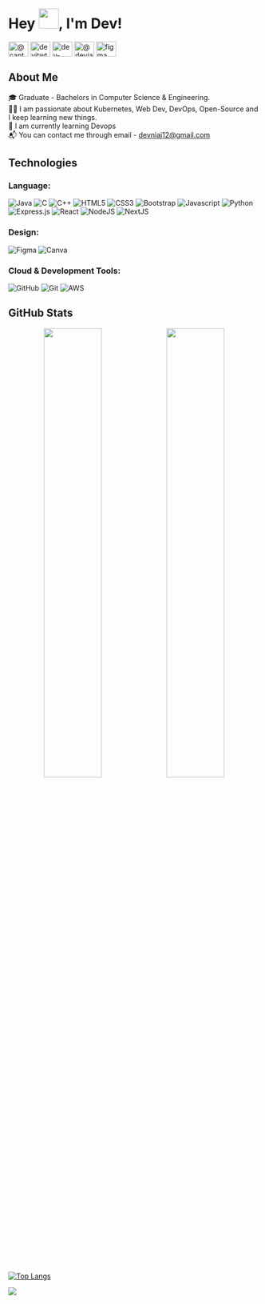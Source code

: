 # Hey <img src="https://raw.githubusercontent.com/MartinHeinz/MartinHeinz/master/wave.gif" width="40px" height="40px">, I'm Dev!


<p align="left">
<a href="https://codepen.io/captain-dj" target="blank"><img align="center" src="https://raw.githubusercontent.com/rahuldkjain/github-profile-readme-generator/master/src/images/icons/Social/codepen.svg" alt="@captain-dj" height="30" width="40" /></a>
<a href="https://twitter.com/devjtwt786" target="blank"><img align="center" src="https://raw.githubusercontent.com/rahuldkjain/github-profile-readme-generator/master/src/images/icons/Social/twitter.svg" alt="devjtwt786" height="30" width="40" /></a>
<a href="https://linkedin.com/in/dev-jain-a26654177" target="blank"><img align="center" src="https://raw.githubusercontent.com/rahuldkjain/github-profile-readme-generator/master/src/images/icons/Social/linked-in-alt.svg" alt="dev-jain" height="30" width="40" /></a>
<a href="https://hashnode.com/@Devjain" target="blank"><img align="center" src="https://raw.githubusercontent.com/rahuldkjain/github-profile-readme-generator/master/src/images/icons/Social/hashnode.svg" alt="@devjain" height="30" width="40" /></a>
</a> <a href="https://www.figma.com/@devjain" target="_blank" rel="noreferrer"> <img src="https://www.vectorlogo.zone/logos/figma/figma-icon.svg" alt="figma" width="40" height="30" align="center"/> </a>
</p>




## About Me
🎓 Graduate - Bachelors in Computer Science & Engineering.<br/>
👨‍💻 I am passionate about Kubernetes, Web Dev, DevOps, Open-Source and I keep learning new things.</br>
📖 I am currently learning Devops <br/>
📬 You can contact me through email - devniaj12@gmail.com

## Technologies
### Language:
![Java](https://img.shields.io/badge/java-%23ED8B00.svg?style=for-the-badge&logo=java&logoColor=black)
![C](https://img.shields.io/badge/c-%2300599C.svg?style=for-the-badge&logo=c&logoColor=white)
![C++](https://img.shields.io/badge/c++-%2300599C.svg?style=for-the-badge&logo=c%2B%2B&logoColor=white)
![HTML5](https://img.shields.io/badge/html5-%23E34F26.svg?style=for-the-badge&logo=html5&logoColor=white)
![CSS3](https://img.shields.io/badge/css3-%231572B6.svg?style=for-the-badge&logo=css3&logoColor=white)
![Bootstrap](https://img.shields.io/badge/bootstrap-%23563D7C.svg?style=for-the-badge&logo=bootstrap&logoColor=white)
![Javascript](https://img.shields.io/badge/-javascript-FFED66?style=for-the-badge&logo=javascript&logoColor=black)
![Python](https://img.shields.io/badge/python-3670A0?style=for-the-badge&logo=python&logoColor=ffdd54)
![Express.js](https://img.shields.io/badge/express.js-%23404d59.svg?style=for-the-badge&logo=express&logoColor=%2361DAFB)
![React](https://img.shields.io/badge/react-%2320232a.svg?style=for-the-badge&logo=react&logoColor=%2361DAFB)
![NodeJS](https://img.shields.io/badge/node.js-6DA55F?style=for-the-badge&logo=node.js&logoColor=white)
![NextJS](https://img.shields.io/badge/next.js-6f62FF?style=for-the-badge&logo=next.js&logoColor=white)


### Design:
![Figma](https://img.shields.io/badge/figma-%23F24E1E.svg?style=for-the-badge&logo=figma&logoColor=white)
![Canva](https://img.shields.io/badge/Canva-%2300C4CC.svg?style=for-the-badge&logo=Canva&logoColor=white)

### Cloud & Development Tools:
![GitHub](https://img.shields.io/badge/github-%23121011.svg?style=for-the-badge&logo=github&logoColor=white)
![Git](https://img.shields.io/badge/git-%23F05033.svg?style=for-the-badge&logo=git&logoColor=white)
![AWS](https://img.shields.io/badge/AWS-%23FF9900.svg?style=for-the-badge&logo=amazon-aws&logoColor=white)





## GitHub Stats

<p align="center">
	
  <img width="48%" src="https://github-readme-stats.vercel.app/api?username=889-dj&show_icons=true&theme=calm" />
  <img width="48%" src="https://github-readme-streak-stats.herokuapp.com/?user=889-dj&theme=calm" />
</p>


[![Top Langs](https://github-readme-stats.vercel.app/api/top-langs/?username=889-dj&layout=compact&theme=calm)](https://github.com/889-dj/github-readme-stats)



![](https://komarev.com/ghpvc/?username=889-dj&style=plastic&color=red)














